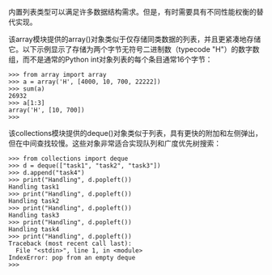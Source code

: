 内置列表类型可以满足许多数据结构需求。但是，有时需要具有不同性能权衡的替代实现。

该array模块提供的array\(\)对象类似于仅存储同类数据的列表，并且更紧凑地存储它。以下示例显示了存储为两个字节无符号二进制数（typecode "H"）的数字数组，而不是通常的Python int对象列表的每个条目通常16个字节：

```
>>> from array import array
>>> a = array('H', [4000, 10, 700, 22222])
>>> sum(a)
26932
>>> a[1:3]
array('H', [10, 700])
>>>
```

该collections模块提供的deque\(\)对象类似于列表，具有更快的附加和左侧弹出，但在中间查找较慢。这些对象非常适合实现队列和广度优先树搜索：

```
>>> from collections import deque
>>> d = deque(["task1", "task2", "task3"])
>>> d.append("task4")
>>> print("Handling", d.popleft())
Handling task1
>>> print("Handling", d.popleft())
Handling task2
>>> print("Handling", d.popleft())
Handling task3
>>> print("Handling", d.popleft())
Handling task4
>>> print("Handling", d.popleft())
Traceback (most recent call last):
  File "<stdin>", line 1, in <module>
IndexError: pop from an empty deque
>>>

```



